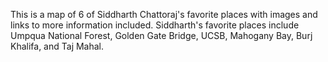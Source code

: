 This is a map of 6 of Siddharth Chattoraj's favorite places with images and links to more information included. Siddharth's favorite places include Umpqua National Forest, Golden Gate Bridge, UCSB, Mahogany Bay, Burj Khalifa, and Taj Mahal.
